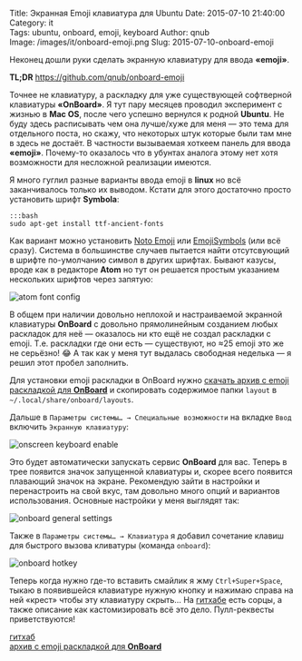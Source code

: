 Title: Экранная Emoji клавиатура для Ubuntu
Date: 2015-07-10 21:40:00
Category: it  
Tags: ubuntu, onboard, emoji, keyboard
Author: qnub  
Image: /images/it/onboard-emoji.png
Slug: 2015-07-10-onboard-emoji

Неконец дошли руки сделать экранную клавиатуру для ввода **«emoji»**.

**TL;DR** <https://github.com/qnub/onboard-emoji>

Точнее не клавиатуру, а раскладку для уже существующей софтверной клавиатуры **«OnBoard»**. Я тут пару месяцев проводил эксперимент с жизнью в **Mac OS**, после чего успешно вернулся к родной **Ubuntu**. Не буду здесь расписывать чем она лучше/хуже для меня — это тема для отдельного поста, но скажу, что некоторых штук которые были там мне в здесь не достаёт. В частности вызываемая хоткеем панель для ввода **«emoji»**. Почему-то оказалось что в убунтах аналога этому нет хотя возможности для несложной реализации имеются.

Я много гуглил разные варианты ввода emoji в **linux** но всё заканчивалось только их выводом. Кстати для этого достаточно просто установить шрифт **Symbola**:

    :::bash
    sudo apt-get install ttf-ancient-fonts

Как вариант можно установить [Noto Emoji](https://github.com/googlei18n/noto-emoji) или [EmojiSymbols](http://emojisymbols.com/beforeuse.php) (или всё сразу). Система в большинстве случаев пытается найти отсутсвующий в шрифте по-умолчанию символ в других шрифтах. Бывают казусы, вроде как в редакторе **Atom** но тут он решается простым указанием нескольких шрифтов через запятую:

![atom font config]({filename}/images/it/atom-font-config.png)

В общем при наличии довольно неплохой и настраиваемой экранной клавиатуры **OnBoard** с довольно прямолинейным созданием любых раскладок для неё — оказалось ни кто ещё не создал раскладки с emoji. Т.е. раскладки где они есть — существуют, но ≈25 emoji это же не серьёзно! 😂 А так как у меня тут выдалась свободная неделька — я решил этот пробел заполнить.

Для уcтановки emoji раскладки в OnBoard нужно [скачать архив c emoji раскладкой для **OnBoard**](https://github.com/qnub/onboard-emoji/archive/master.zip) и скопировать содержимое папки `layout` в `~/.local/share/onboard/layouts`.

Дальше в `Параметры системы… → Специальные возможности` на вкладке `Ввод` включить `Экранную клавиатуру`:

![onscreen keyboard enable]({filename}/images/it/onscreen-keyboard-enable.png)

Это будет автоматически запускать сервис **OnBoard** для вас. Теперь в трее появится значок запущенной клавиатуры и, скорее всего появится плавающий значок на экране. Рекомендую зайти в настройки и перенастроить на свой вкус, там довольно много опций и вариантов использования. Основные настройки у меня выглядят так:

![onboard general settings]({filename}/images/it/onboard-general-settings.png)

Также в `Параметры системы… → Клавиатура` я добавил сочетание клавиш для быстрого вызова кливатуры (команда `onboard`):

![onboard hotkey]({filename}/images/it/onboard-hotkey.png)

Теперь когда нужно где-то вставить смайлик я жму `Ctrl+Super+Space`, тыкаю в появившейся клавиатуре нужную кнопку и нажимаю справа на ней «крест» чтобы эту клавиатуру скрыть… На [гитхабе](https://github.com/googlei18n/noto-emoji) есть сорцы, а также описание как кастомизировать всё это дело. Пулл-реквесты приветствуются!

[гитхаб](https://github.com/googlei18n/noto-emoji)  
[архив c emoji раскладкой для **OnBoard**](https://github.com/qnub/onboard-emoji/archive/master.zip)
